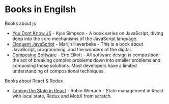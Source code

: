 # Books in Engilsh

Books about js

- [You Dont Know JS](https://github.com/getify/You-Dont-Know-JS) - Kyle Simpson - A book series on JavaScript, diving deep into the core mechanisms of the JavaScript language.
- [Eloquent JavaScript](http://eloquentjavascript.net/) - Marijn Haverbeke - This is a book about JavaScript, programming, and the wonders of the digital.
- [Composing Software](https://leanpub.com/composingsoftware/) - Eric Elliott - All software design is composition: the act of breaking complex problems down into smaller problems and composing those solutions. Most developers have a limited understanding of compositional techniques.

Books about React & Redux

- [Taming the State in React](https://roadtoreact.com/course-details?courseId=TAMING_THE_STATE) - Robin Wieruch - State management in React with local state, Redux and MobX from scratch.
